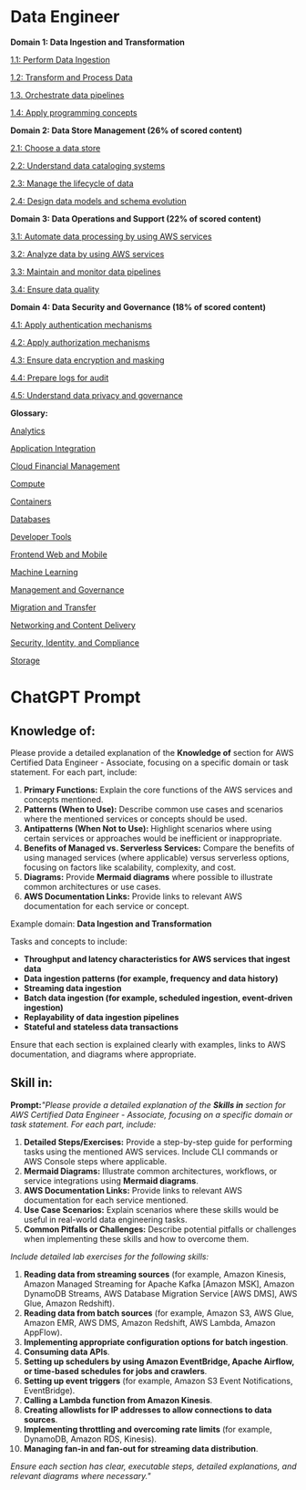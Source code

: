 # Data Engineer

**Domain 1: Data Ingestion and Transformation**

[1.1: Perform Data Ingestion](1%201%20Perform%20Data%20Ingestion%20f2afac40ce694c65a3ffb8015f015d78.md)

[1.2: Transform and Process Data](1%202%20Transform%20and%20Process%20Data%20cf36a417fce34bcd9aaadecc951631a0.md)

[1.3. Orchestrate data pipelines](1%203%20Orchestrate%20data%20pipelines%2018e92a29b8094bf1afea9d425ffe94a9.md)

[1.4: Apply programming concepts](1%204%20Apply%20programming%20concepts%2084aa73ad88004ea28676fd43afffac62.md)

**Domain 2: Data Store Management (26% of scored content)**

[2.1: Choose a data store](2%201%20Choose%20a%20data%20store%20144caa852d074261a94cd9da97eb38a1.md)

[2.2: Understand data cataloging systems](2%202%20Understand%20data%20cataloging%20systems%200a4c7f9b0916407bb35bf398f689c25a.md)

[2.3: Manage the lifecycle of data](2%203%20Manage%20the%20lifecycle%20of%20data%20a7650b528ad44d91bd2c44efa8a17efc.md)

[2.4: Design data models and schema evolution](2%204%20Design%20data%20models%20and%20schema%20evolution%204ac23761d02746b790c348b7923f0948.md)

**Domain 3: Data Operations and Support (22% of scored content)**

[3.1: Automate data processing by using AWS services](3%201%20Automate%20data%20processing%20by%20using%20AWS%20services%2000f0548cdf184a69bb00e9af1ecfba61.md)

[3.2: Analyze data by using AWS services](3%202%20Analyze%20data%20by%20using%20AWS%20services%2069bd152708d3446b81b3a5834867a76f.md)

[3.3: Maintain and monitor data pipelines](3%203%20Maintain%20and%20monitor%20data%20pipelines%20dc0c5608b1654f66973b5468bc83063f.md)

[3.4: Ensure data quality](3%204%20Ensure%20data%20quality%2006f218a238fb427fab04fc886a257916.md)

**Domain 4: Data Security and Governance (18% of scored content)**

[4.1: Apply authentication mechanisms](4%201%20Apply%20authentication%20mechanisms%2060c4f67d7a034b27ba7429fb27b3a35b.md)

[4.2: Apply authorization mechanisms](4%202%20Apply%20authorization%20mechanisms%206b4a098e6cfd4bbd83d996e5848bde8c.md)

[4.3: Ensure data encryption and masking](4%203%20Ensure%20data%20encryption%20and%20masking%204dabcab9b89b406185d590a5a279e4fb.md)

[4.4: Prepare logs for audit](4%204%20Prepare%20logs%20for%20audit%20c32b3462cf3b464893c789c98a6ab2f1.md)

[4.5: Understand data privacy and governance](4%205%20Understand%20data%20privacy%20and%20governance%205c09fe9cbc6142b69cf8b062abaf091f.md)

**Glossary:**

[Analytics](Analytics%209bfc520a0e8e45459723639404a75d41.md)

[Application Integration](Application%20Integration%204c7c637513ab4c218e3e21ec59f9f477.md)

[Cloud Financial Management](Cloud%20Financial%20Management%20ea44d4a4d5b6482889a73594eafa4683.md)

[Compute](Compute%20e580f7fe358f41c7a6cdc8e971ab4d63.md)

[Containers](Containers%2063815206b5de48089895e8ceef0f488e.md)

[Databases](Databases%204ac736ef06c344ecb7e619b93e588509.md)

[Developer Tools](Developer%20Tools%20e84d76eea3d1449cb8bd62fc548eb607.md)

[Frontend Web and Mobile](Frontend%20Web%20and%20Mobile%20519ee2f957144325ac0fabe7d1f9270d.md)

[Machine Learning](Machine%20Learning%20ba1e538abf2f4a04a87f1670530abd84.md)

[Management and Governance](Management%20and%20Governance%20ffb753731f624dd08c5eeea0a46487b1.md)

[Migration and Transfer](Migration%20and%20Transfer%20cc6efe64b3e74c898aa90f36cc4643a0.md)

[Networking and Content Delivery](Networking%20and%20Content%20Delivery%2001dcdd24e1184b0d9577406d7cf46a54.md)

[Security, Identity, and Compliance](Security,%20Identity,%20and%20Compliance%20af6bdcfb4f284e529d0f02e806528aad.md)

[Storage](Storage%20eea9766733e147398861ee5f60f4e054.md)

# ChatGPT Prompt

## Knowledge of:

Please provide a detailed explanation of the **Knowledge of** section for AWS Certified Data Engineer - Associate, focusing on a specific domain or task statement. For each part, include:

1. **Primary Functions:** Explain the core functions of the AWS services and concepts mentioned.
2. **Patterns (When to Use):** Describe common use cases and scenarios where the mentioned services or concepts should be used.
3. **Antipatterns (When Not to Use):** Highlight scenarios where using certain services or approaches would be inefficient or inappropriate.
4. **Benefits of Managed vs. Serverless Services:** Compare the benefits of using managed services (where applicable) versus serverless options, focusing on factors like scalability, complexity, and cost.
5. **Diagrams:** Provide **Mermaid diagrams** where possible to illustrate common architectures or use cases.
6. **AWS Documentation Links:** Provide links to relevant AWS documentation for each service or concept.

Example domain: **Data Ingestion and Transformation**

Tasks and concepts to include:

- **Throughput and latency characteristics for AWS services that ingest data**
- **Data ingestion patterns (for example, frequency and data history)**
- **Streaming data ingestion**
- **Batch data ingestion (for example, scheduled ingestion, event-driven ingestion)**
- **Replayability of data ingestion pipelines**
- **Stateful and stateless data transactions**

Ensure that each section is explained clearly with examples, links to AWS documentation, and diagrams where appropriate.

## Skill in:

**Prompt:***"Please provide a detailed explanation of the **Skills in** section for AWS Certified Data Engineer - Associate, focusing on a specific domain or task statement. For each part, include:*

1. **Detailed Steps/Exercises:** Provide a step-by-step guide for performing tasks using the mentioned AWS services. Include CLI commands or AWS Console steps where applicable.
2. **Mermaid Diagrams:** Illustrate common architectures, workflows, or service integrations using **Mermaid diagrams**.
3. **AWS Documentation Links:** Provide links to relevant AWS documentation for each service mentioned.
4. **Use Case Scenarios:** Explain scenarios where these skills would be useful in real-world data engineering tasks.
5. **Common Pitfalls or Challenges:** Describe potential pitfalls or challenges when implementing these skills and how to overcome them.

*Include detailed lab exercises for the following skills:*

1. **Reading data from streaming sources** (for example, Amazon Kinesis, Amazon Managed Streaming for Apache Kafka [Amazon MSK], Amazon DynamoDB Streams, AWS Database Migration Service [AWS DMS], AWS Glue, Amazon Redshift).
2. **Reading data from batch sources** (for example, Amazon S3, AWS Glue, Amazon EMR, AWS DMS, Amazon Redshift, AWS Lambda, Amazon AppFlow).
3. **Implementing appropriate configuration options for batch ingestion**.
4. **Consuming data APIs**.
5. **Setting up schedulers by using Amazon EventBridge, Apache Airflow, or time-based schedules for jobs and crawlers**.
6. **Setting up event triggers** (for example, Amazon S3 Event Notifications, EventBridge).
7. **Calling a Lambda function from Amazon Kinesis**.
8. **Creating allowlists for IP addresses to allow connections to data sources**.
9. **Implementing throttling and overcoming rate limits** (for example, DynamoDB, Amazon RDS, Kinesis).
10. **Managing fan-in and fan-out for streaming data distribution**.

*Ensure each section has clear, executable steps, detailed explanations, and relevant diagrams where necessary."*